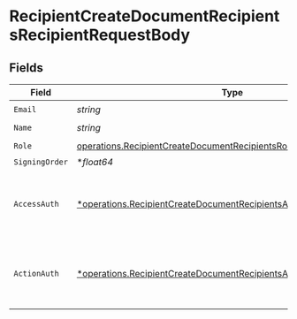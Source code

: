 # RecipientCreateDocumentRecipientsRecipientRequestBody


## Fields

| Field                                                                                                                                                   | Type                                                                                                                                                    | Required                                                                                                                                                | Description                                                                                                                                             |
| ------------------------------------------------------------------------------------------------------------------------------------------------------- | ------------------------------------------------------------------------------------------------------------------------------------------------------- | ------------------------------------------------------------------------------------------------------------------------------------------------------- | ------------------------------------------------------------------------------------------------------------------------------------------------------- |
| `Email`                                                                                                                                                 | *string*                                                                                                                                                | :heavy_check_mark:                                                                                                                                      | N/A                                                                                                                                                     |
| `Name`                                                                                                                                                  | *string*                                                                                                                                                | :heavy_check_mark:                                                                                                                                      | N/A                                                                                                                                                     |
| `Role`                                                                                                                                                  | [operations.RecipientCreateDocumentRecipientsRoleRequestBody](../../models/operations/recipientcreatedocumentrecipientsrolerequestbody.md)              | :heavy_check_mark:                                                                                                                                      | N/A                                                                                                                                                     |
| `SigningOrder`                                                                                                                                          | **float64*                                                                                                                                              | :heavy_minus_sign:                                                                                                                                      | N/A                                                                                                                                                     |
| `AccessAuth`                                                                                                                                            | [*operations.RecipientCreateDocumentRecipientsAccessAuthRequestBody](../../models/operations/recipientcreatedocumentrecipientsaccessauthrequestbody.md) | :heavy_minus_sign:                                                                                                                                      | The type of authentication required for the recipient to access the document.                                                                           |
| `ActionAuth`                                                                                                                                            | [*operations.RecipientCreateDocumentRecipientsActionAuthRequestBody](../../models/operations/recipientcreatedocumentrecipientsactionauthrequestbody.md) | :heavy_minus_sign:                                                                                                                                      | The type of authentication required for the recipient to sign the document.                                                                             |